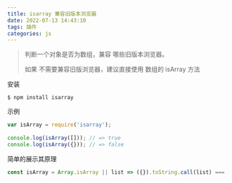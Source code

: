 ```yaml
---
title: isarray 兼容旧版本浏览器
date: 2022-07-13 14:43:10
tags: 插件
categories: js
---
```


> 判断一个对象是否为数组，兼容 哪些旧版本浏览器。
>
> 如果 不需要兼容旧版浏览器，建议直接使用 数组的 isArray 方法

安装

```
$ npm install isarray
```

示例

```js
var isArray = require('isarray');
 
console.log(isArray([])); // => true
console.log(isArray({})); // => false
```

简单的展示其原理

```js
const isArray = Array.isArray || list => ({}).toString.call(list) === '[object Array]'
```

